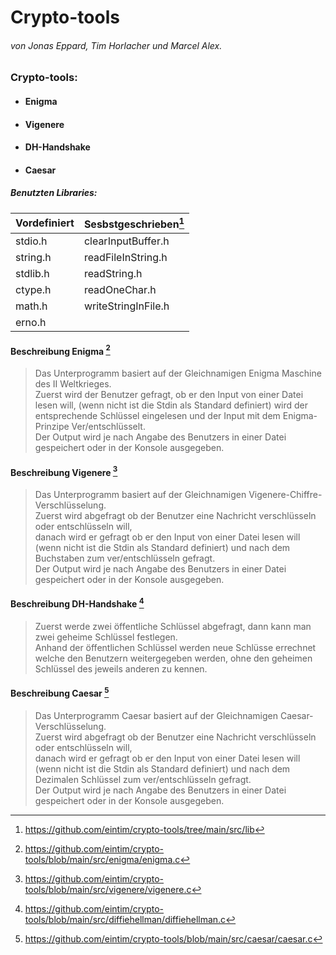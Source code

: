 # **Crypto-tools**
###### *von Jonas Eppard, Tim Horlacher und Marcel Alex.*

### Crypto-tools:
* #### Enigma 
* #### Vigenere
* #### DH-Handshake
* #### Caesar



##### Benutzten Libraries: 
Vordefiniert | Sesbstgeschrieben[^1]
------------ | -----------------
stdio.h      | clearInputBuffer.h
string.h     | readFileInString.h
stdlib.h     | readString.h
ctype.h      | readOneChar.h
math.h       | writeStringInFile.h
erno.h       |

#### Beschreibung Enigma [^2]
> Das Unterprogramm basiert auf der Gleichnamigen Enigma Maschine des II Weltkrieges.\
> Zuerst wird der Benutzer gefragt, ob er den Input von einer Datei lesen will, (wenn nicht ist die Stdin als Standard
> definiert) wird der entsprechende Schlüssel eingelesen und der Input mit dem Enigma-Prinzipe Ver/entschlüsselt.\
> Der Output wird je nach Angabe des Benutzers in einer Datei gespeichert oder in der Konsole ausgegeben. 

#### Beschreibung Vigenere [^3]
> Das Unterprogramm basiert auf der Gleichnamigen  Vigenere-Chiffre-Verschlüsselung.\
> Zuerst wird abgefragt ob der Benutzer eine Nachricht verschlüsseln oder entschlüsseln will,  \
> danach wird er gefragt ob er den Input von einer Datei lesen will (wenn nicht ist die Stdin als Standard
> definiert) und nach dem Buchstaben zum ver/entschlüsseln gefragt.\
> Der Output wird je nach Angabe des Benutzers in einer Datei gespeichert oder in der Konsole ausgegeben.

#### Beschreibung DH-Handshake [^4]
> Zuerst werde zwei öffentliche Schlüssel abgefragt, dann kann man zwei geheime Schlüssel festlegen.\
> Anhand der öffentlichen Schlüssel werden neue Schlüsse errechnet welche den Benutzern weitergegeben werden,
> ohne den geheimen Schlüssel des jeweils anderen zu kennen.

#### Beschreibung Caesar [^5]
> Das Unterprogramm Caesar basiert auf der Gleichnamigen Caesar-Verschlüsselung.\
> Zuerst wird abgefragt ob der Benutzer eine Nachricht verschlüsseln oder entschlüsseln will,  \
> danach wird er gefragt ob er den Input von einer Datei lesen will (wenn nicht ist die Stdin als Standard
> definiert) und nach dem Dezimalen Schlüssel zum ver/entschlüsseln gefragt.\
> Der Output wird je nach Angabe des Benutzers in einer Datei gespeichert oder in der Konsole ausgegeben.
> 
>[^1]:https://github.com/eintim/crypto-tools/tree/main/src/lib
>[^2]:https://github.com/eintim/crypto-tools/blob/main/src/enigma/enigma.c
>[^3]:https://github.com/eintim/crypto-tools/blob/main/src/vigenere/vigenere.c
>[^4]:https://github.com/eintim/crypto-tools/blob/main/src/diffiehellman/diffiehellman.c
>[^5]:https://github.com/eintim/crypto-tools/blob/main/src/caesar/caesar.c
